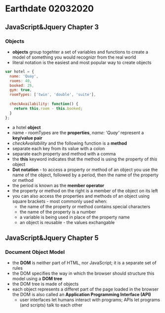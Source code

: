 # Earthdate 02032020

## JavaScript&Jquery Chapter 3

### Objects

* **objects** group togehter a set of variables and functions to create a model of something you would recognizr from the real world  
* literal notation is the easiest and most popular way to create objects  

```javascript
var hotel = {
  name: 'Quay',
  rooms: 40,
  booked: 25,
  gym: true,
  roomTypes: ['twin', 'double', 'suite'],
  
  checkAvailability: function() {
    return this.room - this.booked;
  }
};
```

* a hotel **object**  
* name - roomTypes are the **properties**, *name: 'Quay'* represent a **key/value pair**  
* *checkAvailability* and the following function is a **method**  
* separate each key from its value with a colon  
* separate each property and method with a comma  
* the **this** keyword indicates that the method is using the property of *this* object  
* **Dot notation** - to access a property or method of an object you use the name of the object, followed by a period, then the name of the property or method  
* the period is known as the **member operator**  
* the property or method on the right is a member of the object on its left  
* you can also access the properties and methods of an object using square brackets - most commonly used when:  
  * the name of the property or method contains special characters  
  * the name of the property is a number  
  * a variable is being used in place of the property name  
  * an object is reusable - the values exchangable  

## JavaScript&Jquery Chapter 5

### Document Object Model

* the **DOM** is neither part of HTML, nor JavaScript; it is a separate set of rules  
* the DOM specifies the way in which the browser should structure this model using a **DOM tree**  
* the DOM tree is made of objects  
* each object represents a differet part of the page loaded in the browser  
the DOM is also called an **Application Programming Interface (API)**
  * user interfaces let humans interact with programs; APIs let programs (and scripts) talk to each other